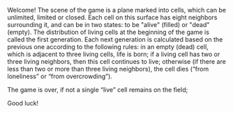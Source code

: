 Welcome! 
    The scene of the game is a plane marked into cells, which can be unlimited, limited or closed.
Each cell on this surface has eight neighbors surrounding it, and can be in two states: to be "alive" (filled) or "dead" (empty).
The distribution of living cells at the beginning of the game is called the first generation. Each next generation is calculated based on the previous one according to the following rules:
in an empty (dead) cell, which is adjacent to three living cells, life is born;
if a living cell has two or three living neighbors, then this cell continues to live; otherwise (if there are less than two or more than three living neighbors), the cell dies (“from loneliness” or “from overcrowding”).

   The game is over, if not a single “live” cell remains on the field;
   
   Good luck!
